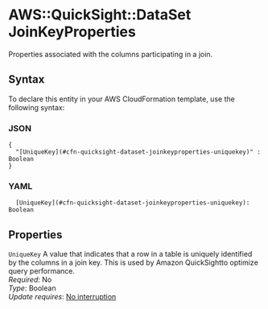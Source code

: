 # AWS::QuickSight::DataSet JoinKeyProperties<a name="aws-properties-quicksight-dataset-joinkeyproperties"></a>

Properties associated with the columns participating in a join\.

## Syntax<a name="aws-properties-quicksight-dataset-joinkeyproperties-syntax"></a>

To declare this entity in your AWS CloudFormation template, use the following syntax:

### JSON<a name="aws-properties-quicksight-dataset-joinkeyproperties-syntax.json"></a>

```
{
  "[UniqueKey](#cfn-quicksight-dataset-joinkeyproperties-uniquekey)" : Boolean
}
```

### YAML<a name="aws-properties-quicksight-dataset-joinkeyproperties-syntax.yaml"></a>

```
  [UniqueKey](#cfn-quicksight-dataset-joinkeyproperties-uniquekey): Boolean
```

## Properties<a name="aws-properties-quicksight-dataset-joinkeyproperties-properties"></a>

`UniqueKey`  <a name="cfn-quicksight-dataset-joinkeyproperties-uniquekey"></a>
A value that indicates that a row in a table is uniquely identified by the columns in a join key\. This is used by Amazon QuickSightto optimize query performance\.  
*Required*: No  
*Type*: Boolean  
*Update requires*: [No interruption](https://docs.aws.amazon.com/AWSCloudFormation/latest/UserGuide/using-cfn-updating-stacks-update-behaviors.html#update-no-interrupt)